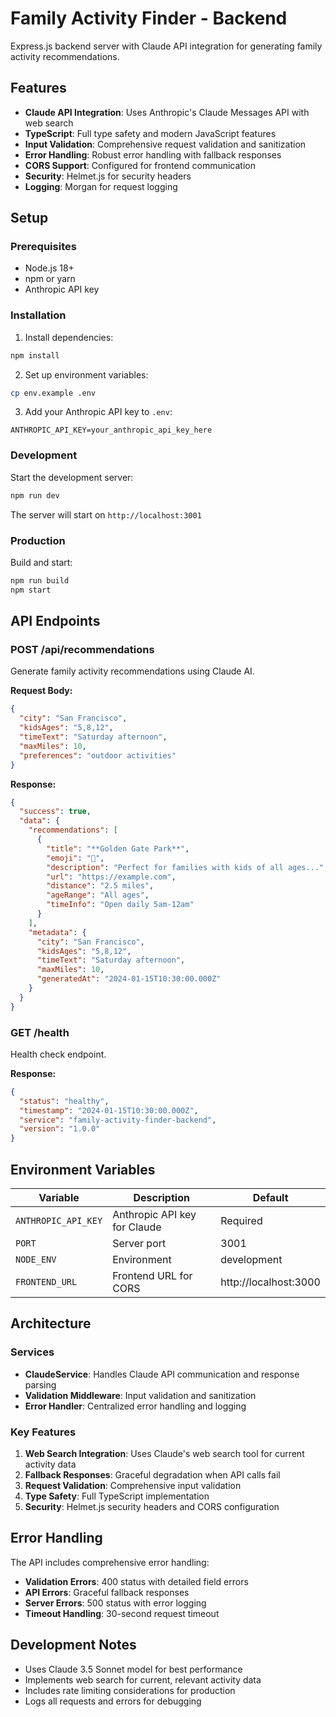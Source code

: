 # Family Activity Finder - Backend

Express.js backend server with Claude API integration for generating family activity recommendations.

## Features

- **Claude API Integration**: Uses Anthropic's Claude Messages API with web search
- **TypeScript**: Full type safety and modern JavaScript features
- **Input Validation**: Comprehensive request validation and sanitization
- **Error Handling**: Robust error handling with fallback responses
- **CORS Support**: Configured for frontend communication
- **Security**: Helmet.js for security headers
- **Logging**: Morgan for request logging

## Setup

### Prerequisites

- Node.js 18+ 
- npm or yarn
- Anthropic API key

### Installation

1. Install dependencies:
```bash
npm install
```

2. Set up environment variables:
```bash
cp env.example .env
```

3. Add your Anthropic API key to `.env`:
```
ANTHROPIC_API_KEY=your_anthropic_api_key_here
```

### Development

Start the development server:
```bash
npm run dev
```

The server will start on `http://localhost:3001`

### Production

Build and start:
```bash
npm run build
npm start
```

## API Endpoints

### POST /api/recommendations

Generate family activity recommendations using Claude AI.

**Request Body:**
```json
{
  "city": "San Francisco",
  "kidsAges": "5,8,12",
  "timeText": "Saturday afternoon",
  "maxMiles": 10,
  "preferences": "outdoor activities"
}
```

**Response:**
```json
{
  "success": true,
  "data": {
    "recommendations": [
      {
        "title": "**Golden Gate Park**",
        "emoji": "🌳",
        "description": "Perfect for families with kids of all ages...",
        "url": "https://example.com",
        "distance": "2.5 miles",
        "ageRange": "All ages",
        "timeInfo": "Open daily 5am-12am"
      }
    ],
    "metadata": {
      "city": "San Francisco",
      "kidsAges": "5,8,12",
      "timeText": "Saturday afternoon",
      "maxMiles": 10,
      "generatedAt": "2024-01-15T10:30:00.000Z"
    }
  }
}
```

### GET /health

Health check endpoint.

**Response:**
```json
{
  "status": "healthy",
  "timestamp": "2024-01-15T10:30:00.000Z",
  "service": "family-activity-finder-backend",
  "version": "1.0.0"
}
```

## Environment Variables

| Variable | Description | Default |
|----------|-------------|---------|
| `ANTHROPIC_API_KEY` | Anthropic API key for Claude | Required |
| `PORT` | Server port | 3001 |
| `NODE_ENV` | Environment | development |
| `FRONTEND_URL` | Frontend URL for CORS | http://localhost:3000 |

## Architecture

### Services

- **ClaudeService**: Handles Claude API communication and response parsing
- **Validation Middleware**: Input validation and sanitization
- **Error Handler**: Centralized error handling and logging

### Key Features

1. **Web Search Integration**: Uses Claude's web search tool for current activity data
2. **Fallback Responses**: Graceful degradation when API calls fail
3. **Request Validation**: Comprehensive input validation
4. **Type Safety**: Full TypeScript implementation
5. **Security**: Helmet.js security headers and CORS configuration

## Error Handling

The API includes comprehensive error handling:

- **Validation Errors**: 400 status with detailed field errors
- **API Errors**: Graceful fallback responses
- **Server Errors**: 500 status with error logging
- **Timeout Handling**: 30-second request timeout

## Development Notes

- Uses Claude 3.5 Sonnet model for best performance
- Implements web search for current, relevant activity data
- Includes rate limiting considerations for production
- Logs all requests and errors for debugging
